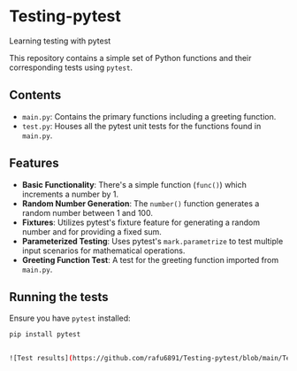 # Testing-pytest
Learning testing with pytest

This repository contains a simple set of Python functions and their corresponding tests using `pytest`.

## Contents

- `main.py`: Contains the primary functions including a greeting function.
- `test.py`: Houses all the pytest unit tests for the functions found in `main.py`.

## Features

- **Basic Functionality**: There's a simple function (`func()`) which increments a number by 1.
- **Random Number Generation**: The `number()` function generates a random number between 1 and 100.
- **Fixtures**: Utilizes pytest's fixture feature for generating a random number and for providing a fixed sum.
- **Parameterized Testing**: Uses pytest's `mark.parametrize` to test multiple input scenarios for mathematical operations.
- **Greeting Function Test**: A test for the greeting function imported from `main.py`.

## Running the tests

Ensure you have `pytest` installed:

```bash
pip install pytest


![Test results](https://github.com/rafu6891/Testing-pytest/blob/main/Testing-pytest.png?raw=true)
